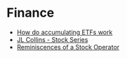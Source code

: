 # Finance

* [How do accumulating ETFs work](https://www.thefrugalstudent.com/how-do-accumulating-etfs-work/)
* [JL Collins - Stock Series](https://jlcollinsnh.com/stock-series/)
* [Reminiscences of a Stock Operator](https://en.wikipedia.org/wiki/Reminiscences\_of\_a\_Stock\_Operator)
